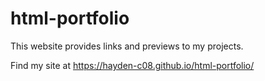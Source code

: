 # html-portfolio
This website provides links and previews to my projects.

Find my site at https://hayden-c08.github.io/html-portfolio/


